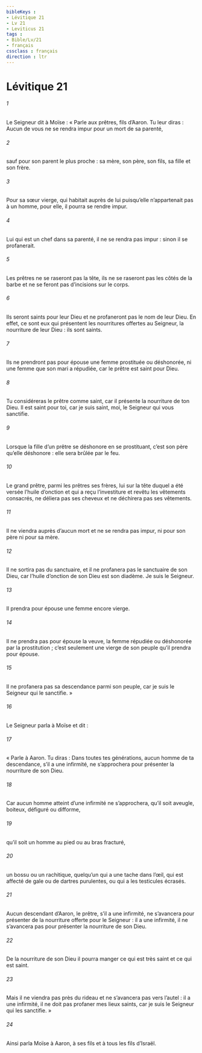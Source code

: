 ```yaml
---
bibleKeys : 
- Lévitique 21
- Lv 21
- Leviticus 21
tags : 
- Bible/Lv/21
- français
cssclass : français
direction : ltr
---
```


# Lévitique 21

###### 1
Le Seigneur dit à Moïse : « Parle aux prêtres, fils d’Aaron. Tu leur diras : Aucun de vous ne se rendra impur pour un mort de sa parenté,
###### 2
sauf pour son parent le plus proche : sa mère, son père, son fils, sa fille et son frère.
###### 3
Pour sa sœur vierge, qui habitait auprès de lui puisqu’elle n’appartenait pas à un homme, pour elle, il pourra se rendre impur.
###### 4
Lui qui est un chef dans sa parenté, il ne se rendra pas impur : sinon il se profanerait.
###### 5
Les prêtres ne se raseront pas la tête, ils ne se raseront pas les côtés de la barbe et ne se feront pas d’incisions sur le corps.
###### 6
Ils seront saints pour leur Dieu et ne profaneront pas le nom de leur Dieu. En effet, ce sont eux qui présentent les nourritures offertes au Seigneur, la nourriture de leur Dieu : ils sont saints.
###### 7
Ils ne prendront pas pour épouse une femme prostituée ou déshonorée, ni une femme que son mari a répudiée, car le prêtre est saint pour Dieu.
###### 8
Tu considéreras le prêtre comme saint, car il présente la nourriture de ton Dieu. Il est saint pour toi, car je suis saint, moi, le Seigneur qui vous sanctifie.
###### 9
Lorsque la fille d’un prêtre se déshonore en se prostituant, c’est son père qu’elle déshonore : elle sera brûlée par le feu.
###### 10
Le grand prêtre, parmi les prêtres ses frères, lui sur la tête duquel a été versée l’huile d’onction et qui a reçu l’investiture et revêtu les vêtements consacrés, ne déliera pas ses cheveux et ne déchirera pas ses vêtements.
###### 11
Il ne viendra auprès d’aucun mort et ne se rendra pas impur, ni pour son père ni pour sa mère.
###### 12
Il ne sortira pas du sanctuaire, et il ne profanera pas le sanctuaire de son Dieu, car l’huile d’onction de son Dieu est son diadème. Je suis le Seigneur.
###### 13
Il prendra pour épouse une femme encore vierge.
###### 14
Il ne prendra pas pour épouse la veuve, la femme répudiée ou déshonorée par la prostitution ; c’est seulement une vierge de son peuple qu’il prendra pour épouse.
###### 15
Il ne profanera pas sa descendance parmi son peuple, car je suis le Seigneur qui le sanctifie. »
###### 16
Le Seigneur parla à Moïse et dit :
###### 17
« Parle à Aaron. Tu diras : Dans toutes tes générations, aucun homme de ta descendance, s’il a une infirmité, ne s’approchera pour présenter la nourriture de son Dieu.
###### 18
Car aucun homme atteint d’une infirmité ne s’approchera, qu’il soit aveugle, boiteux, défiguré ou difforme,
###### 19
qu’il soit un homme au pied ou au bras fracturé,
###### 20
un bossu ou un rachitique, quelqu’un qui a une tache dans l’œil, qui est affecté de gale ou de dartres purulentes, ou qui a les testicules écrasés.
###### 21
Aucun descendant d’Aaron, le prêtre, s’il a une infirmité, ne s’avancera pour présenter de la nourriture offerte pour le Seigneur : il a une infirmité, il ne s’avancera pas pour présenter la nourriture de son Dieu.
###### 22
De la nourriture de son Dieu il pourra manger ce qui est très saint et ce qui est saint.
###### 23
Mais il ne viendra pas près du rideau et ne s’avancera pas vers l’autel : il a une infirmité, il ne doit pas profaner mes lieux saints, car je suis le Seigneur qui les sanctifie. »
###### 24
Ainsi parla Moïse à Aaron, à ses fils et à tous les fils d’Israël.
